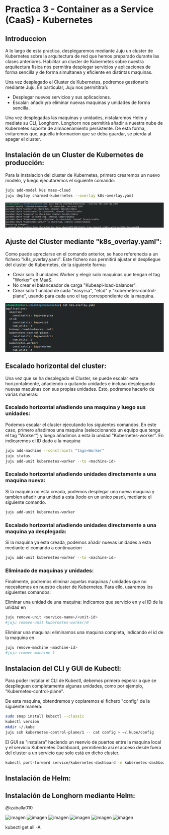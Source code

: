 # Practica 3 - Container as a Service (CaaS) - Kubernetes


## Introduccion
A lo largo de esta practica, desplegaremos mediante Juju un cluster de Kubernetes sobre la arquitectura de red que hemos preparado durante las clases anteriores.
Habilitar un cluster de Kubernetes sobre nuestra arquitectura fisica nos permitira desplegar servicios y aplicaciones de forma sencilla y de forma simultanea y eficiente en distintas maquinas. 

Una vez desplegado el Cluster de Kubernetes, podremos gestionarlo mediante Juju. En particular, Juju nos permititrañ:
 - Desplegar nuevos servicios y sus aplicaciones.
 - Escalar: añadir y/o eliminar nuevas maquinas y unidades de forma sencilla.

Una vez desplegadas las maquinas y unidades, nistalaremos Helm y mediate su CLI, Longhorn. Longhorn nos permitirá añadir a nuestra nube de Kubernetes soporte de almacenamiento persistente. De esta forma, evitaremos que, aquella informacion que se deba guardar, se pierda al apagar el cluster.


## Instalación de un Cluster de Kubernetes de producción:
Para la instalacion del cluster de Kubernetes, primero crearemos un nuevo modelo, y luego ejecutaremos el siguiente comando:

```bash
juju add-model k8s maas-cloud
juju deploy charmed-kubernetes --overlay k8s-overlay.yaml
```

![cluster](imgs/1_1.png)


## Ajuste del Cluster mediante "k8s_overlay.yaml":
Como puede apreciarse en el comando anterior, se hace referenecia a un fichero "k8s_overlay.yaml". Este fichero nos permitirá ajustar el despliegue del cluster de Kubernetes, de la siguiente forma:
 - Crear solo 3 unidades Worker y elegir solo maquinas que tengan el tag "Worker" en MaaS.
 - No crear el balanceador de carga "Kubeapi-load-balancer".
 - Crear solo 1 unidad de cada "easyrsa", "etcd" y "kubernetes-control-plane", usando para  cada uno el tag correspondiente de la maquina. 

![cluster](imgs/1_2.png)


## Escalado horizontal del cluster:
Una vez que se ha desplegado el Cluster, se puede escalar este horizontalmente, añadiendo o quitando unidades e incluso desplegando nuevas maquinas con sus propias unidades. Esto, podremos hacerlo de varias maneras:

### Escalado horizontal añadiendo una maquina y luego sus unidades:
Podemos escalar el cluster ejecutando los siguientes comandos. En este caso, primero añadimos una maquina (seleccionando un equipo que tenga el tag "Worker") y luego añadimos a esta la unidad "Kubernetes-worker". En <machine-id> indicaremos el ID dado a la maquina

```bash
juju add-machine --constraints "tags=Worker"
juju status
juju add-unit kubernetes-worker --to <machine-id>

```


### Escalado horizontal añadiendo unidades directamente a una maquina nueva:
Si la maquina no esta creada, podemos desplegar una nueva maquina y tambien añadir una unidad a esta (todo en un unico paso), mediante el siguiente comando.

```bash
juju add-unit kubernetes-worker
```


### Escalado horizontal añadiendo unidades directamente a una maquina ya desplegada:
Si la maquina ya esta creada, podemos añadir nuevas unidades a esta mediante el comando a continuacion

```bash
juju add-unit kubernetes-worker --to <machine-id>
```

### Eliminado de maquinas y unidades:
Finalmente, podremos eliminar aquelas maquinas / unidades que no necesitemos en nuestro cluster de Kubernetes. Para ello, usaremos los siguientes comandos:

Eliminar una unidad de una maquina: indicamos que servicio en <service-name> y el ID de la unidad en <unit-id>

```bash
juju remove-unit <service-name>/<unit-id>
#juju remove-unit kubernetes-worker/0
```

Eliminar una maquina: eliminamos una maquina completa, indicando el id de la maquina en <machine-id>

```bash
juju remove-machine <machine-id>
#juju remove-machine 1
```


## Instalacion del CLI y GUI de Kubectl:
Para poder instalar el CLI de Kubectl, debemos primero esperar a que se desplieguen completamente algunas unidades, como por ejemplo, "Kubernetes-control-plane". 

De esta maquina, obtendremos y copiaremos el fichero "config" de la siguiente manera:

```bash
sudo snap install kubectl --classic
kubectl version
mkdir ~/.kube
juju ssh kubernetes-control-plane/1 -- cat config > ~/.kube/config
```

El GUI se "instalara" haciendo un reenvio de puertos entre la maquina local y el servicio Kubernetes Dashboard, permitiendo asi el acceso desde fuera del cluster a un servicio que solo está en dicho cluster.

```bash
kubectl port-forward service/kubernetes-dashboard -n kubernetes-dashboard 8443:443
```


## Instalación de Helm:





## Instalación de Longhorn mediante Helm:






@izaballa010

![imagen](https://github.com/user-attachments/assets/81f843cb-fe3c-4ad4-a523-60babe733882)
![imagen](https://github.com/user-attachments/assets/cd04e414-6d7c-4724-8a73-3193ba8616df)
![imagen](https://github.com/user-attachments/assets/594f6029-48a2-492b-864e-5604504676c8)
![imagen](https://github.com/user-attachments/assets/0c39c8fa-f984-4adf-a2a9-6adc6fa88d75)
![imagen](https://github.com/user-attachments/assets/bf839db0-da72-487b-b34b-c0a45802c145)
![imagen](https://github.com/user-attachments/assets/ac2b3182-6325-4ad9-9d64-0098d973c15b)

kubectl get all -A
